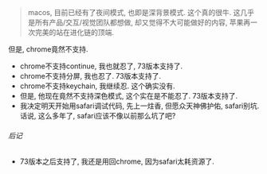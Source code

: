 > macos, 目前已经有了夜间模式, 也即是深背景模式. 这个真的很牛. 这几乎是所有产品/交互/视觉团队都想做, 却又觉得不大可能做好的内容, 苹果再一次完美的站在进化链的顶端.

但是, chrome竟然不支持. 

- chrome不支持continue, 我也就忍了,    73版本支持了.
- chrome不支持分屏, 我也忍了.   73版本支持了. 
- chrome不支持keychain, 我继续忍.  这个确实没有. 
- 但是, 他现在竟然不支持深色模式, 这个实在是不能忍了.   73版本支持了.
- 我决定明天开始用safari调试代码, 先上一炷香, 但愿众天神佛护佑, safari别坑. 话说, 这么多年了, safari应该不像以前那么坑了吧?

###### 后记

- 73版本之后支持了, 我还是用回chrome, 因为safari太耗资源了.